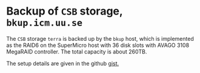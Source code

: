# Backup of `CSB` storage, `bkup.icm.uu.se`

The `CSB` storage `terra` is backed up by the `bkup` host, which is
 implemented as the RAID6 on the SuperMicro 
host with 36 disk slots with  AVAGO 3108 MegaRAID controller. The total 
capacity is about 260TB.

The setup details are given in the  github
[gist.](https://gist.github.com/raalesir/56fa565472b0825f1a8595c78a45041a)